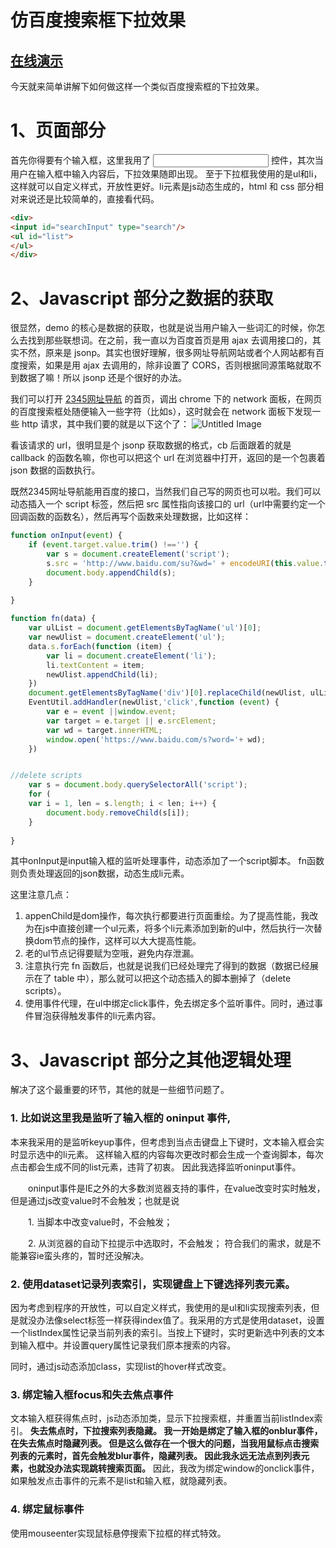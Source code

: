 
# 仿百度搜索框下拉效果

## [在线演示](http://www.wwzhao.com/project/searchlist/)
 
今天就来简单讲解下如何做这样一个类似百度搜索框的下拉效果。

# 1、页面部分

首先你得要有个输入框，这里我用了 <input type='search' /> 控件，其次当用户在输入框中输入内容后，下拉效果随即出现。
至于下拉框我使用的是ul和li，这样就可以自定义样式，开放性更好。li元素是js动态生成的，html 和 css 部分相对来说还是比较简单的，直接看代码。

```html
<div>
<input id="searchInput" type="search"/>
<ul id="list">
</ul>
</div>
```

# 2、Javascript 部分之数据的获取

很显然，demo 的核心是数据的获取，也就是说当用户输入一些词汇的时候，你怎么去找到那些联想词。在之前，我一直以为百度首页是用 ajax 去调用接口的，其实不然，原来是 jsonp。其实也很好理解，很多网址导航网站或者个人网站都有百度搜索，如果是用 ajax 去调用的，除非设置了 CORS，否则根据同源策略就取不到数据了嘛！所以 jsonp 还是个很好的办法。

我们可以打开 [2345网址导航](https://www.2345.com/) 的首页，调出 chrome 下的 network 面板，在网页的百度搜索框处随便输入一些字符（比如s），这时就会在 network 面板下发现一些 http 请求，其中我们要的就是以下这个了：
![Untitled Image](http://images.zyy1217.com/YRlAn)

看该请求的 url，很明显是个 jsonp 获取数据的格式，cb 后面跟着的就是 callback 的函数名嘛，你也可以把这个 url 在浏览器中打开，返回的是一个包裹着 json 数据的函数执行。

既然2345网址导航能用百度的接口，当然我们自己写的网页也可以啦。我们可以动态插入一个 script 标签，然后把 src 属性指向该接口的 url（url中需要约定一个回调函数的函数名），然后再写个函数来处理数据，比如这样：
```javascript
function onInput(event) {
    if (event.target.value.trim() !=='') {
        var s = document.createElement('script');
        s.src = 'http://www.baidu.com/su?&wd=' + encodeURI(this.value.trim()) + '&p=3&cb=fn';
        document.body.appendChild(s);
    }
    
}

function fn(data) {
    var ulList = document.getElementsByTagName('ul')[0];
    var newUlist = document.createElement('ul');
    data.s.forEach(function (item) {
        var li = document.createElement('li');
        li.textContent = item;
        newUlist.appendChild(li);
    })
    document.getElementsByTagName('div')[0].replaceChild(newUlist, ulList);
    EventUtil.addHandler(newUlist,'click',function (event) {
        var e = event ||window.event;
        var target = e.target || e.srcElement;
        var wd = target.innerHTML;
        window.open('https://www.baidu.com/s?word='+ wd);
    })


//delete scripts
    var s = document.body.querySelectorAll('script');
    for (
    var i = 1, len = s.length; i < len; i++) {
        document.body.removeChild(s[i]);
    }
    
}
```
其中onInput是input输入框的监听处理事件，动态添加了一个script脚本。
fn函数则负责处理返回的json数据，动态生成li元素。

这里注意几点：

1. appenChild是dom操作，每次执行都要进行页面重绘。为了提高性能，我改为在js中直接创建一个ul元素，将多个li元素添加到新的ul中，然后执行一次替换dom节点的操作，这样可以大大提高性能。
2. 老的ul节点记得要赋为空哦，避免内存泄漏。
3. 注意执行完 fn 函数后，也就是说我们已经处理完了得到的数据（数据已经展示在了 table 中），那么就可以把这个动态插入的脚本删掉了（delete scripts）。
4. 使用事件代理，在ul中绑定click事件，免去绑定多个监听事件。同时，通过事件冒泡获得触发事件的li元素内容。

# 3、Javascript 部分之其他逻辑处理

解决了这个最重要的环节，其他的就是一些细节问题了。

### 1. 比如说这里我是监听了输入框的 oninput 事件,
本来我采用的是监听keyup事件，但考虑到当点击键盘上下键时，文本输入框会实时显示选中的li元素。
这样输入框的内容每次更改时都会生成一个查询脚本，每次点击都会生成不同的list元素，违背了初衷。
因此我选择监听oninput事件。

　　oninput事件是IE之外的大多数浏览器支持的事件，在value改变时实时触发，但是通过js改变value时不会触发；也就是说

　　1. 当脚本中改变value时，不会触发；

　　2. 从浏览器的自动下拉提示中选取时，不会触发；
符合我们的需求，就是不能兼容ie蛮头疼的，暂时还没解决。

### 2. 使用dataset记录列表索引，实现键盘上下键选择列表元素。
因为考虑到程序的开放性，可以自定义样式，我使用的是ul和li实现搜索列表，但是就没办法像select标签一样获得index值了。我采用的方式是使用dataset，设置一个listIndex属性记录当前列表的索引。当按上下键时，实时更新选中列表的文本到输入框中。并设置query属性记录我们原本搜索的内容。

同时，通过js动态添加class，实现list的hover样式改变。

### 3. 绑定输入框focus和失去焦点事件
文本输入框获得焦点时，js动态添加类，显示下拉搜索框，并重置当前listIndex索引。
**失去焦点时，下拉搜索列表隐藏。
我一开始是绑定了输入框的onblur事件，在失去焦点时隐藏列表。
但是这么做存在一个很大的问题，当我用鼠标点击搜索列表的元素时，首先会触发blur事件，隐藏列表。
因此我永远无法点到列表元素，也就没办法实现跳转搜索页面。**
因此，我改为绑定window的onclick事件，如果触发点击事件的元素不是list和输入框，就隐藏列表。

### 4. 绑定鼠标事件
使用mouseenter实现鼠标悬停搜索下拉框的样式特效。





